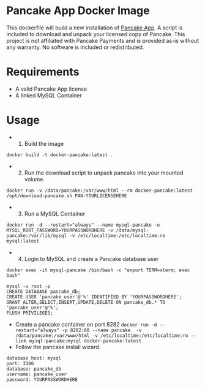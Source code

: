 # Pancake App Docker Image
This dockerfile will build a new installation of [Pancake App](https://www.pancakeapp.com/). A script is included to download and unpack your licensed copy of Pancake. This project is not affiliated with Pancake Payments and is provided as-is without any warranty. No software is included or redistributed.

# Requirements
- A valid Pancake App license
- A linked MySQL Container

# Usage
- 1. Build the image

`docker build -t docker-pancake:latest .`

- 2. Run the download script to unpack pancake into your mounted volume.

`docker run -v /data/pancake:/var/www/html --rm docker-pancake:latest /opt/download-pancake.sh PAN-YOURLICENSEHERE`

- 3. Run a MySQL Container

`docker run -d --restart="always" --name mysql-pancake -e MYSQL_ROOT_PASSWORD=YOURPASSWORDHERE -v /data/mysql-pancake:/var/lib/mysql -v /etc/localtime:/etc/localtime:ro mysql:latest`

- 4. Login to MySQL and create a Pancake database user

`docker exec -it mysql-pancake /bin/bash -c "export TERM=xterm; exec bash"`
~~~~
mysql -u root -p
CREATE DATABASE pancake_db;
CREATE USER 'pancake_user'@'%' IDENTIFIED BY 'YOURPASSWORDHERE';
GRANT ALTER,SELECT,INSERT,UPDATE,DELETE ON pancake_db.* TO 'pancake_user'@'%';
FLUSH PRIVILEGES;
~~~~
- Create a pancake container on port 8282
`docker run -d --restart="always" -p 8282:80 --name pancake  -v /data/pancake:/var/www/html -v /etc/localtime:/etc/localtime:ro --link mysql-pancake:mysql docker-pancake:latest`
- Follow the pancake install wizard.
~~~~
database host: mysql
port: 3306
database: pancake_db
username: pancake_user
password: YOURPASSWORDHERE
~~~~